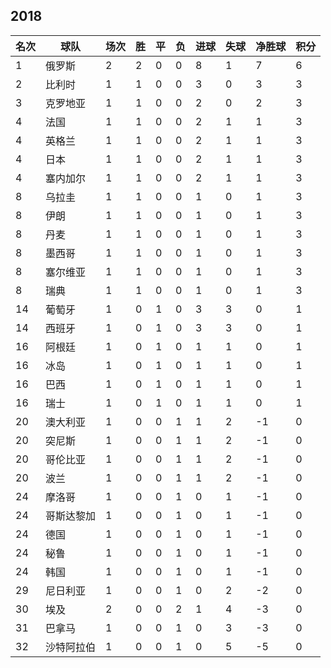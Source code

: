 ## 2018

|名次|球队|场次|胜|平|负|进球|失球|净胜球|积分|
|---|---|---|---|---|---|---|---|---|---|
|1|俄罗斯|2|2|0|0|8|1|7|6|
|2|比利时|1|1|0|0|3|0|3|3|
|3|克罗地亚|1|1|0|0|2|0|2|3|
|4|法国|1|1|0|0|2|1|1|3|
|4|英格兰|1|1|0|0|2|1|1|3|
|4|日本|1|1|0|0|2|1|1|3|
|4|塞内加尔|1|1|0|0|2|1|1|3|
|8|乌拉圭|1|1|0|0|1|0|1|3|
|8|伊朗|1|1|0|0|1|0|1|3|
|8|丹麦|1|1|0|0|1|0|1|3|
|8|墨西哥|1|1|0|0|1|0|1|3|
|8|塞尔维亚|1|1|0|0|1|0|1|3|
|8|瑞典|1|1|0|0|1|0|1|3|
|14|葡萄牙|1|0|1|0|3|3|0|1|
|14|西班牙|1|0|1|0|3|3|0|1|
|16|阿根廷|1|0|1|0|1|1|0|1|
|16|冰岛|1|0|1|0|1|1|0|1|
|16|巴西|1|0|1|0|1|1|0|1|
|16|瑞士|1|0|1|0|1|1|0|1|
|20|澳大利亚|1|0|0|1|1|2|-1|0|
|20|突尼斯|1|0|0|1|1|2|-1|0|
|20|哥伦比亚|1|0|0|1|1|2|-1|0|
|20|波兰|1|0|0|1|1|2|-1|0|
|24|摩洛哥|1|0|0|1|0|1|-1|0|
|24|哥斯达黎加|1|0|0|1|0|1|-1|0|
|24|德国|1|0|0|1|0|1|-1|0|
|24|秘鲁|1|0|0|1|0|1|-1|0|
|24|韩国|1|0|0|1|0|1|-1|0|
|29|尼日利亚|1|0|0|1|0|2|-2|0|
|30|埃及|2|0|0|2|1|4|-3|0|
|31|巴拿马|1|0|0|1|0|3|-3|0|
|32|沙特阿拉伯|1|0|0|1|0|5|-5|0|

